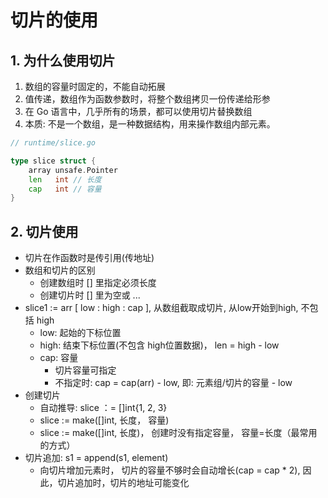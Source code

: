 # 切片的使用

## 1. 为什么使用切片

1. 数组的容量时固定的，不能自动拓展
2. 值传递，数组作为函数参数时，将整个数组拷贝一份传递给形参
3. 在 Go 语言中，几乎所有的场景，都可以使用切片替换数组
4. 本质: 不是一个数组，是一种数据结构，用来操作数组内部元素。

```go
// runtime/slice.go

type slice struct {
	array unsafe.Pointer
	len   int // 长度
	cap   int // 容量
}

```

## 2. 切片使用

- 切片在作函数时是传引用(传地址)
- 数组和切片的区别
  - 创建数组时 [] 里指定必须长度
  - 创建切片时 [] 里为空或 ...
- slice1 := arr [ low : high : cap ], 从数组截取成切片, 从low开始到high, 不包括 high
  - low: 起始的下标位置
  - high: 结束下标位置(不包含 high位置数据)， len = high - low
  - cap: 容量
    - 切片容量可指定
    - 不指定时: cap = cap(arr) - low, 即: 元素组/切片的容量 - low
- 创建切片
  - 自动推导: slice ：= []int{1, 2, 3}
  - slice := make([]int, 长度， 容量)
  - slice := make([]int, 长度)， 创建时没有指定容量， 容量=长度（最常用的方式）
- 切片追加: s1 = append(s1, element)
  - 向切片增加元素时， 切片的容量不够时会自动增长(cap = cap * 2), 因此，切片追加时，切片的地址可能变化




